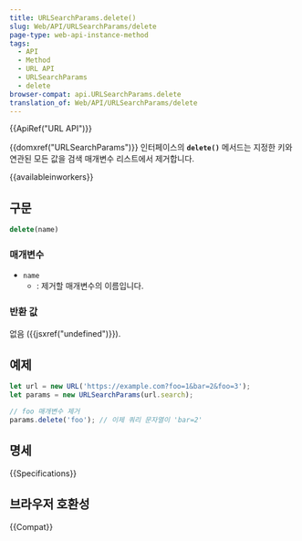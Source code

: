 ```yaml
---
title: URLSearchParams.delete()
slug: Web/API/URLSearchParams/delete
page-type: web-api-instance-method
tags:
  - API
  - Method
  - URL API
  - URLSearchParams
  - delete
browser-compat: api.URLSearchParams.delete
translation_of: Web/API/URLSearchParams/delete
---
```


{{ApiRef("URL API")}}

{{domxref("URLSearchParams")}} 인터페이스의 **`delete()`** 메서드는 지정한 키와 연관된 모든 값을 검색 매개변수 리스트에서 제거합니다.

{{availableinworkers}}

## 구문

```js
delete(name)
```

### 매개변수

- `name`
  - : 제거할 매개변수의 이름입니다.

### 반환 값

없음 ({{jsxref("undefined")}}).

## 예제

```js
let url = new URL('https://example.com?foo=1&bar=2&foo=3');
let params = new URLSearchParams(url.search);

// foo 매개변수 제거
params.delete('foo'); // 이제 쿼리 문자열이 'bar=2'
```

## 명세

{{Specifications}}

## 브라우저 호환성

{{Compat}}

